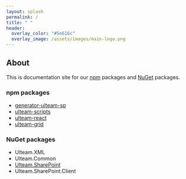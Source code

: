 ```yaml
---
layout: splash
permalink: /
title: " "
header:
  overlay_color: "#5e616c"
  overlay_image: /assets/images/main-logo.png
---
```


## About

This is documentation site for our [npm](https://www.npmjs.com/~ulteam) packages and [NuGet](https://www.nuget.org/profiles/Ulteam) packages.


### npm packages

- [generator-ulteam-sp](/npm/generator-ulteam-sp/about/)
- [ulteam-scripts](/npm/ulteam-scripts/about/)
- [ulteam-react](/npm/ulteam-react/about/)
- [ulteam-grid](/npm/ulteam-grid/about/)

### NuGet packages

- Ulteam.XML
- Ulteam.Common
- [Ulteam.SharePoint](/nuget/Ulteam.SharePoint/about/)
- Ulteam.SharePoint.Client